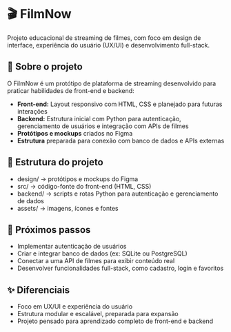 # 🎬 FilmNow

Projeto educacional de streaming de filmes, com foco em design de interface, experiência do usuário (UX/UI) e desenvolvimento full-stack.

## 📌 Sobre o projeto

 O FilmNow é um protótipo de plataforma de streaming desenvolvido para praticar habilidades de front-end e backend:

- **Front-end:** Layout responsivo com HTML, CSS e planejado para futuras interações
- **Backend:** Estrutura inicial com Python para autenticação, gerenciamento de usuários e integração com APIs de filmes
- **Protótipos e mockups** criados no Figma
- **Estrutura** preparada para conexão com banco de dados e APIs externas

## 📂 Estrutura do projeto

- design/ → protótipos e mockups do Figma
- src/ → código-fonte do front-end (HTML, CSS)
- backend/ → scripts e rotas Python para autenticação e gerenciamento de dados
- assets/ → imagens, ícones e fontes

## 🚀 Próximos passos

- Implementar autenticação de usuários
- Criar e integrar banco de dados (ex: SQLite ou PostgreSQL)
- Conectar a uma API de filmes para exibir conteúdo real
- Desenvolver funcionalidades full-stack, como cadastro, login e favoritos

## ✨ Diferenciais

- Foco em UX/UI e experiência do usuário
- Estrutura modular e escalável, preparada para expansão
- Projeto pensado para aprendizado completo de front-end e backend
